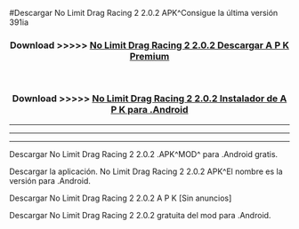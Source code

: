 #Descargar No Limit Drag Racing 2 2.0.2  APK^Consigue la última versión 391ia



<div align="center">
<h3>Download >>>>> <a href="https://es-sites.web.app/?es= No Limit Drag Racing 2 2.0.2 ">No Limit Drag Racing 2 2.0.2  Descargar A P K Premium</a></h3><br>

<h3>Download >>>>> <a href="https://es-sites.web.app/?es= No Limit Drag Racing 2 2.0.2 ">No Limit Drag Racing 2 2.0.2  Instalador de A P K para .Android</a></h3>
</div>


----------------------------------------------------------

----------------------------------------------------------

----------------------------------------------------------

Descargar No Limit Drag Racing 2 2.0.2  .APK^MOD^ para .Android gratis.

Descargar la aplicación. No Limit Drag Racing 2 2.0.2  APK^El nombre es la versión para .Android.

Descargar No Limit Drag Racing 2 2.0.2  A P K [Sin anuncios]

Descargar No Limit Drag Racing 2 2.0.2  gratuita del mod para .Android.